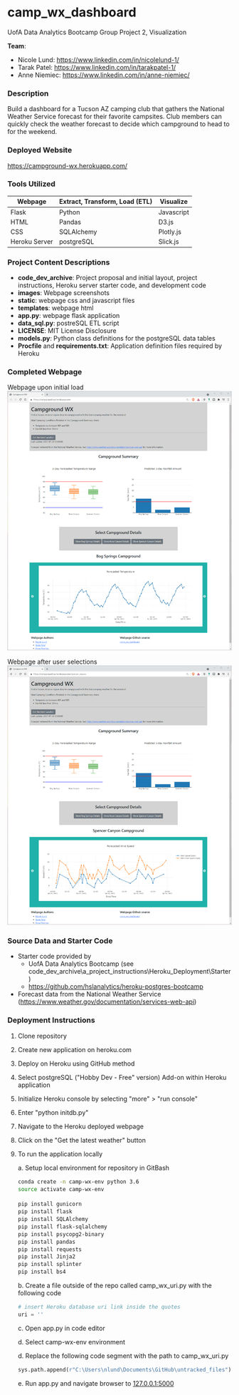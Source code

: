 # camp_wx_dashboard
UofA Data Analytics Bootcamp Group Project 2, Visualization

**Team**:  
* Nicole Lund: <a href="https://www.linkedin.com/in/nicolelund-1/" target="_blank">https://www.linkedin.com/in/nicolelund-1/</a>
* Tarak Patel: <a href="https://www.linkedin.com/in/tarakpatel-1/" target="_blank">https://www.linkedin.com/in/tarakpatel-1/</a>
* Anne Niemiec: <a href="https://www.linkedin.com/in/anne-niemiec/" target="_blank">https://www.linkedin.com/in/anne-niemiec/</a>

### Description
Build a dashboard for a Tucson AZ camping club that gathers the National Weather Service forecast for their favorite campsites. Club members can quickly check the weather forecast to decide which campground to head to for the weekend.

### Deployed Website
<a href="https://campground-wx.herokuapp.com/" target="_blank">https://campground-wx.herokuapp.com/</a>

### Tools Utilized
| Webpage | Extract, Transform, Load (ETL) | Visualize |
|----------|----------|----------|
| Flask | Python | Javascript | 
| HTML | Pandas | D3.js |
| CSS | SQLAlchemy | Plotly.js |
| Heroku Server | postgreSQL | Slick.js |

### Project Content Descriptions
* **code_dev_archive**: Project proposal and initial layout, project instructions, Heroku server starter code, and development code
* **images**: Webpage screenshots
* **static**: webpage css and javascript files
* **templates**: webpage html
* **app.py**: webpage flask application
* **data_sql.py**: postreSQL ETL script
* **LICENSE**: MIT License Disclosure
* **models.py**: Python class definitions for the postgreSQL data tables
* **Procfile** and **requirements.txt**: Application definition files required by Heroku

### Completed Webpage
Webpage upon initial load
![Landing Page](images/landing_page.png)

Webpage after user selections
![User selections](images/user_selections.png)

### Source Data and Starter Code
* Starter code provided by 
    * UofA Data Analytics Bootcamp (see code_dev_archive\a_project_instructions\Heroku_Deployment\Starter) 
    * <a href="https://github.com/hslanalytics/heroku-postgres-bootcamp" target="_blank">https://github.com/hslanalytics/heroku-postgres-bootcamp</a>
* Forecast data from the National Weather Service (<a href="https://www.weather.gov/documentation/services-web-api" target="_blank">https://www.weather.gov/documentation/services-web-api</a>)

### Deployment Instructions
1. Clone repository
2. Create new application on heroku.com
3. Deploy on Heroku using GitHub method
4. Select postgreSQL ("Hobby Dev - Free" version) Add-on within Heroku application
5. Initialize Heroku console by selecting "more" > "run console"
6. Enter "python initdb.py"
7. Navigate to the Heroku deployed webpage
8. Click on the "Get the latest weather" button

9. To run the application locally

    a. Setup local environment for repository in GitBash
    ```bash
    conda create -n camp-wx-env python 3.6
    source activate camp-wx-env
    
    pip install gunicorn
    pip install flask
    pip install SQLAlchemy
    pip install flask-sqlalchemy
    pip install psycopg2-binary
    pip install pandas
    pip install requests
    pip install Jinja2
    pip install splinter
    pip install bs4
    ```
    
    b. Create a file outside of the repo called camp_wx_uri.py with the following code
    ```python
    # insert Heroku database uri link inside the quotes
    uri = ''
    ```

    c. Open app.py in code editor
    
    d. Select camp-wx-env environment
    
    d. Replace the following code segment with the path to camp_wx_uri.py
    ```python
    sys.path.append(r"C:\Users\nlund\Documents\GitHub\untracked_files")
    ```

    e. Run app.py and navigate browser to <a href="127.0.0.1:5000" target="_blank">127.0.0.1:5000</a> 
    